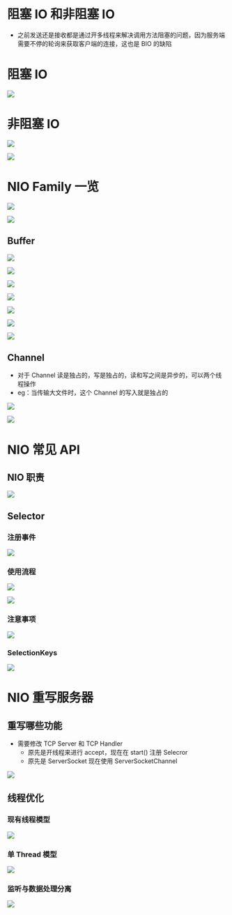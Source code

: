 # 阻塞 IO 和非阻塞 IO

- 之前发送还是接收都是通过开多线程来解决调用方法阻塞的问题，因为服务端需要不停的轮询来获取客户端的连接，这也是 BIO 的缺陷

# 阻塞 IO 

![](image/Pasted%20image%2020241222153617.png)

# 非阻塞 IO

 ![](image/Pasted%20image%2020241222154322.png)

![](image/Pasted%20image%2020241222155102.png)

# NIO Family 一览

![](image/Pasted%20image%2020241222155646.png)

![](image/Pasted%20image%2020241222155807.png)

## Buffer

![](image/Pasted%20image%2020241222155915.png)

![](image/Pasted%20image%2020241222160034.png)

![](image/Pasted%20image%2020241226191008.png)

![](image/Pasted%20image%2020241226191202.png)

![](image/Pasted%20image%2020241226191226.png)

![](image/Pasted%20image%2020241226191301.png)

![](image/Pasted%20image%2020241226191312.png)

## Channel

- 对于 Channel 读是独占的，写是独占的，读和写之间是异步的，可以两个线程操作
- eg：当传输大文件时，这个 Channel 的写入就是独占的

![](image/Pasted%20image%2020241222160539.png)

![](image/Pasted%20image%2020241222160638.png)

# NIO 常见 API

## NIO 职责

![](image/Pasted%20image%2020241222165201.png)

## Selector

### 注册事件
 ![](image/Pasted%20image%2020241222161145.png)
### 使用流程

![](image/Pasted%20image%2020241222161732.png)

![](image/Pasted%20image%2020241222162015.png)

### 注意事项

![](image/Pasted%20image%2020241222162144.png)

### SelectionKeys

![](image/Pasted%20image%2020241222162342.png)

 # NIO 重写服务器

## 重写哪些功能

- 需要修改 TCP Server 和 TCP Handler
	- 原先是开线程来进行 accept，现在在 start() 注册 Selecror
	- 原先是 ServerSocket 现在使用 ServerSocketChannel

![](image/Pasted%20image%2020241223105604.png)

## 线程优化

### 现有线程模型

![](image/Pasted%20image%2020241226191735.png)

### 单 Thread 模型

![](image/Pasted%20image%2020241226191850.png)
### 监听与数据处理分离

![](image/Pasted%20image%2020241226192153.png)